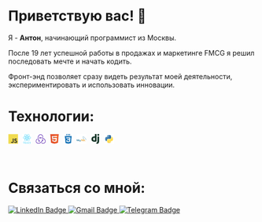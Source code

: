 # Приветствую вас! 👋  
Я - **Антон**, начинающий программист  из Москвы. 

После 19 лет успешной работы в продажах и маркетинге FMCG я решил последовать мечте и начать кодить. 

Фронт-энд позволяет сразу видеть результат моей деятельности, экспериментировать и использовать инновации.



# Технологии:
<img src="https://github.com/devicons/devicon/blob/master/icons/javascript/javascript-original.svg" title="JavaScript" alt="JavaScript" width="20" height="20"/>&nbsp; <img src="https://github.com/devicons/devicon/blob/master/icons/react/react-original-wordmark.svg" title="React" alt="React" width="20" height="20"/>&nbsp; <img src="https://github.com/devicons/devicon/blob/master/icons/redux/redux-original.svg" title="Redux" alt="Redux " width="20" height="20"/>&nbsp; <img src="https://github.com/devicons/devicon/blob/master/icons/html5/html5-original.svg" title="HTML5" alt="HTML" width="20" height="20"/>&nbsp; <img src="https://github.com/devicons/devicon/blob/master/icons/css3/css3-plain-wordmark.svg"  title="CSS3" alt="CSS" width="20" height="20"/>&nbsp; <img src="https://github.com/devicons/devicon/blob/master/icons/mysql/mysql-original-wordmark.svg" title="MySQL"  alt="MySQL" width="20" height="20"/>&nbsp; <img src="https://github.com/devicons/devicon/blob/master/icons/django/django-plain.svg" title="Django"  alt="Django" width="20" height="20"/>&nbsp; <img src="https://github.com/devicons/devicon/blob/master/icons/python/python-original.svg" title="Python"  alt="Python" width="20" height="20"/>&nbsp;

<img src="https://komarev.com/ghpvc/?username=whiskymerchant&style=flat-square&color=blue" alt=""/>



# Связаться со мной:

<div id="badges">
  <a href="https://www.linkedin.com/in/antonplekhov/">
    <img src="https://img.shields.io/badge/LinkedIn-blue?style=plastic&logo=linkedin&logoColor=white" alt="LinkedIn Badge"/>
  </a>
  <a href="mailto: anton.plekhov@gmail.com">
    <img src="https://img.shields.io/badge/anton.plekhov@gmail.com-blue?style=plastic&logo=gmail&logoColor=red" alt="Gmail Badge"/>
  </a>
  <a href="https://t.me/whiskymerchant">
    <img src="https://img.shields.io/badge/%40whiskymerchant-blue?style=plastic&logo=Telegram&logoColor=white" alt="Telegram Badge"/>
  </a>
</div>



